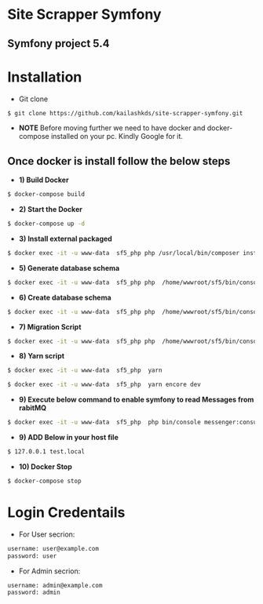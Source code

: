 # Site Scrapper Symfony

Symfony project 5.4
-------------------

# Installation

* Git clone
``` bash
$ git clone https://github.com/kailashkds/site-scrapper-symfony.git
```
  * **NOTE**
    Before moving further we need to have docker and docker-compose installed on your pc. Kindly Google for it.

## Once docker is install follow the below steps

* **1) Build Docker**
``` bash
$ docker-compose build
```

* **2) Start the Docker**
``` bash
$ docker-compose up -d
```

* **3) Install external packaged**
``` bash
$ docker exec -it -u www-data  sf5_php php /usr/local/bin/composer install -d /home/wwwroot/sf5
```

* **5) Generate database schema**
``` bash
$ docker exec -it -u www-data  sf5_php php  /home/wwwroot/sf5/bin/console d:s:u --dump-sql
```

* **6) Create database schema**
``` bash
$ docker exec -it -u www-data  sf5_php php  /home/wwwroot/sf5/bin/console d:s:u --force
```

* **7) Migration Script**
``` bash
$ docker exec -it -u www-data  sf5_php php  /home/wwwroot/sf5/bin/console d:m:m
```

* **8) Yarn script**
``` bash
$ docker exec -it -u www-data  sf5_php  yarn
```
``` bash
$ docker exec -it -u www-data  sf5_php  yarn encore dev
```
* **9) Execute below command to enable symfony to read Messages from rabitMQ**
``` bash
$ docker exec -it -u www-data  sf5_php  php bin/console messenger:consume &
```
* **9) ADD Below in your host file**
``` bash
$ 127.0.0.1 test.local
```
* **10) Docker Stop**
``` bash
$ docker-compose stop
```

# Login Credentails 
* For User secrion: 
``` bash
username: user@example.com
password: user
```
* For Admin secrion: 
``` bash
username: admin@example.com
password: admin
```
